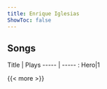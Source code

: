 ```yaml
---
title: Enrique Iglesias
ShowToc: false
---
```


## Songs
Title | Plays 
----- | ----- : 
Hero|1

{{< more >}}